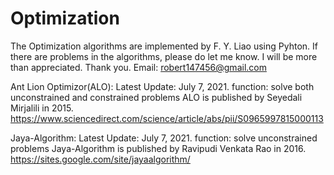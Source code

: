 # Optimization
The Optimization algorithms are implemented by F. Y. Liao using Pyhton.
If there are problems in the algorithms, please do let me know. I will be more than appreciated.
Thank you.
Email: robert147456@gmail.com

Ant Lion Optimizor(ALO):
Latest Update: July 7, 2021.
function: solve both unconstrained and constrained problems
ALO is published by Seyedali Mirjalili in 2015.
https://www.sciencedirect.com/science/article/abs/pii/S0965997815000113


Jaya-Algorithm:
Latest Update: July 7, 2021.
function: solve unconstrained problems
Jaya-Algorithm is published by Ravipudi Venkata Rao in 2016.
https://sites.google.com/site/jayaalgorithm/

